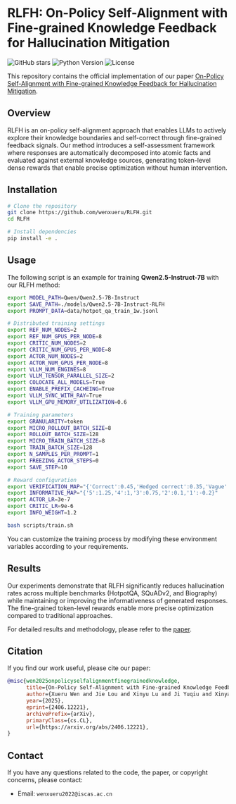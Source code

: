 # RLFH: On-Policy Self-Alignment with Fine-grained Knowledge Feedback for Hallucination Mitigation

![GitHub stars](https://img.shields.io/github/stars/AlignRM/RLFH?style=social)
![Python Version](https://img.shields.io/badge/python-3.8+-blue)
![License](https://img.shields.io/github/license/AlignRM/RLFH)

This repository contains the official implementation of our paper [On-Policy Self-Alignment with Fine-grained Knowledge Feedback for Hallucination Mitigation](https://arxiv.org/abs/2406.12221).

## Overview

RLFH is an on-policy self-alignment approach that enables LLMs to actively explore their knowledge boundaries and self-correct through fine-grained feedback signals. Our method introduces a self-assessment framework where responses are automatically decomposed into atomic facts and evaluated against external knowledge sources, generating token-level dense rewards that enable precise optimization without human intervention.

## Installation

```bash
# Clone the repository
git clone https://github.com/wenxueru/RLFH.git
cd RLFH

# Install dependencies
pip install -e .
```

## Usage

The following script is an example for training **Qwen2.5-Instruct-7B** with our RLFH method:

```bash
export MODEL_PATH=Qwen/Qwen2.5-7B-Instruct
export SAVE_PATH=./models/Qwen2.5-7B-Instruct-RLFH
export PROMPT_DATA=data/hotpot_qa_train_1w.jsonl

# Distributed training settings
export REF_NUM_NODES=2
export REF_NUM_GPUS_PER_NODE=8
export CRITIC_NUM_NODES=2
export CRITIC_NUM_GPUS_PER_NODE=8
export ACTOR_NUM_NODES=2
export ACTOR_NUM_GPUS_PER_NODE=8
export VLLM_NUM_ENGINES=8
export VLLM_TENSOR_PARALLEL_SIZE=2
export COLOCATE_ALL_MODELS=True
export ENABLE_PREFIX_CACHEING=True
export VLLM_SYNC_WITH_RAY=True
export VLLM_GPU_MEMORY_UTILIZATION=0.6

# Training parameters
export GRANULARITY=token
export MICRO_ROLLOUT_BATCH_SIZE=8
export ROLLOUT_BATCH_SIZE=128
export MICRO_TRAIN_BATCH_SIZE=8
export TRAIN_BATCH_SIZE=128
export N_SAMPLES_PER_PROMPT=1
export FREEZING_ACTOR_STEPS=0
export SAVE_STEP=10

# Reward configuration
export VERIFICATION_MAP="{'Correct':0.45,'Hedged correct':0.35,'Vague':-1,'Hedged wrong':-1.5,'Wrong':-1.7}"
export INFORMATIVE_MAP="{'5':1.25,'4':1,'3':0.75,'2':0.1,'1':-0.2}"
export ACTOR_LR=3e-7
export CRITIC_LR=9e-6
export INFO_WEIGHT=1.2

bash scripts/train.sh
```

You can customize the training process by modifying these environment variables according to your requirements.

## Results

Our experiments demonstrate that RLFH significantly reduces hallucination rates across multiple benchmarks (HotpotQA, SQuADv2, and Biography) while maintaining or improving the informativeness of generated responses. The fine-grained token-level rewards enable more precise optimization compared to traditional approaches.

For detailed results and methodology, please refer to the [paper](https://arxiv.org/abs/2406.12221).

## Citation

If you find our work useful, please cite our paper:

```bibtex
@misc{wen2025onpolicyselfalignmentfinegrainedknowledge,
      title={On-Policy Self-Alignment with Fine-grained Knowledge Feedback for Hallucination Mitigation}, 
      author={Xueru Wen and Jie Lou and Xinyu Lu and Ji Yuqiu and Xinyan Guan and Yaojie Lu and Hongyu Lin and Ben He and Xianpei Han and Debing Zhang and Le Sun},
      year={2025},
      eprint={2406.12221},
      archivePrefix={arXiv},
      primaryClass={cs.CL},
      url={https://arxiv.org/abs/2406.12221}, 
}
```

## Contact

If you have any questions related to the code, the paper, or copyright concerns, please contact:
- Email: `wenxueru2022@iscas.ac.cn`